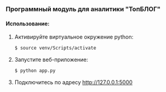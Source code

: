 ### Программный модуль для аналитики "ТопБЛОГ"

#### Использование:
1. Активируйте виртуальное окружение python:
    ``` bash
   $ source venv/Scripts/activate
   ```
2. Запустите веб-приложение:
    ``` bash
   $ python app.py
    ```
3. Подключитесь по адресу http://127.0.0.1:5000